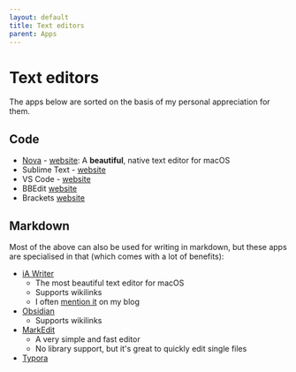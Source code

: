 ```yaml
---
layout: default
title: Text editors
parent: Apps
---
```


# Text editors

The apps below are sorted on the basis of my personal appreciation for them.

## Code

- [Nova](/docs/apps/text-editors/nova) - [website](https://nova.app/): A **beautiful**, native text editor for macOS
- Sublime Text - [website](https://www.sublimetext.com/)
- VS Code - [website](https://code.visualstudio.com/)
- BBEdit [website](https://www.barebones.com/products/bbedit/index.html)
- Brackets [website](https://brackets.io/)

## Markdown

Most of the above can also be used for writing in markdown, but these apps are specialised in that (which comes with a lot of benefits):

- [iA Writer](https://ia.net/writer)
	- The most beautiful text editor for macOS
	- Supports wikilinks
	- I often [mention it](https://iamfran.com/search?q=ia+writer) on my blog
- [Obsidian](https://obsidian.md/)
	- Supports wikilinks
- [MarkEdit](https://github.com/MarkEdit-app/MarkEdit)
	- A very simple and fast editor
	- No library support, but it's great to quickly edit single files
- [Typora](https://typora.io/)
